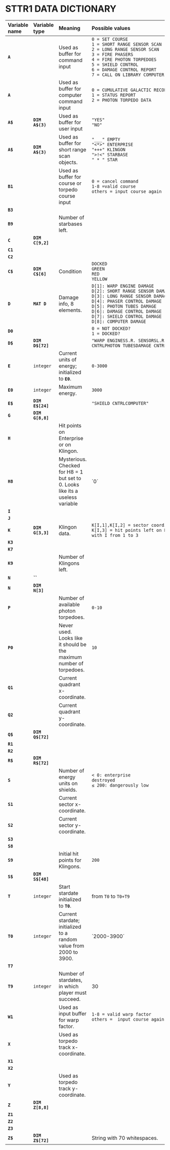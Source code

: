 # STTR1 DATA DICTIONARY

|Variable name|Variable type|Meaning|Possible values|
|:---|:---|:---|:---|
|__`A`__||Used as buffer for command input|`0 = SET COURSE`<br>`1 = SHORT RANGE SENSOR SCAN`<br>`2 = LONG RANGE SENSOR SCAN`<br>`3 = FIRE PHASERS`<br>`4 = FIRE PHOTON TORPEDOES`<br>`5 = SHIELD CONTROL`<br>`6 = DAMAGE CONTROL REPORT`<br>`7 = CALL ON LIBRARY COMPUTER`<br>|
|__`A`__||Used as buffer for computer command input|`0 = CUMULATIVE GALACTIC RECORD`<br>`1 = STATUS REPORT`<br>`2 = PHOTON TORPEDO DATA`|
|__`A$`__|__`DIM A$(3)`__|Used as buffer for user input|`"YES"`<br>`"NO"` |
|__`A$`__|__`DIM A$(3)`__|Used as buffer for short range scan objects.|`"___" EMPTY`<br>`"<*>" ENTERPRISE`<br>`"+++" KLINGON`<br>`">!<" STARBASE`<br>`" * " STAR`|
|__`B1`__||Used as buffer for course or torpedo course input|`0 = cancel command`<br>`1-8 =valid course`<br>`others = input course again`|
|__`B3`__||||
|__`B9`__||Number of starbases left.||
|__`C`__|__`DIM C[9,2]`__|||
|__`C1`__||||
|__`C2`__||||
|__`C$`__|__`DIM C$[6]`__|Condition|`DOCKED`<br>`GREEN`<br>`RED`<br>`YELLOW`|
|__`D`__|__`MAT D`__|Damage info, 8 elements.|`D[1]: WARP ENGINE DAMAGE`<br>`D[2]: SHORT RANGE SENSOR DAMAGE`<br>`D[3]: LONG RANGE SENSOR DAMAGE`<br>`D[4]: PHASER CONTROL DAMAGE`<br>`D[5]: PHOTON TUBES DAMAGE`<br>`D[6]: DAMAGE CONTROL DAMAGE`<br>`D[7]: SHIELD CONTROL DAMAGE`<br>`D[8]: COMPUTER DAMAGE`<br>|
|__`D0`__|||`0 = NOT DOCKED?`<br>`1 = DOCKED?`|
|__`D$`__|__`DIM D$[72]`__||`"WARP ENGINESS.R. SENSORSL.R. SENSORSPHASER CNTRLPHOTON TUBESDAMAGE CNTRL"`|
|__`E`__|`integer`|Current units of energy; initialized to __`E0`__.|`0-3000`|
|__`E0`__|`integer`|Maximum energy.|`3000`|
|__`E$`__|__`DIM E$[24]`__||`"SHIELD CNTRLCOMPUTER"`|
|__`G`__|__`DIM G[8,8]`__|||
|__`H`__||Hit points on Enterprise or on Klingon.||
|__`H8`__||Mysterious. Checked for H8 = 1 but set to 0. Looks like its a useless variable|´0´|
|__`I`__||||
|__`J`__||||
|__`K`__|__`DIM G[3,3]`__|Klingon data.|<code>K[I,1],K[I,2]&nbsp;=&nbsp;sector&nbsp;coordinates&nbsp;of&nbsp;Klingon&nbsp;I</code><br><code>K[I,3]&nbsp;=&nbsp;hit&nbsp;points&nbsp;left&nbsp;on&nbsp;Klingon&nbsp;I</code><br>`with I from 1 to 3`|
|__`K3`__||||
|__`K7`__||||
|__`K9`__||Number of Klingons left.||
|__`N`__|__``__|||
|__`N`__|__`DIM N[3]`__|||
|__`P`__||Number of available photon torpedoes.|`0-10`|
|__`P0`__||Never used. Looks like it should be the maximum number of torpedoes.|`10`|
|__`Q1`__||Current quadrant x-coordinate.||
|__`Q2`__||Current quadrant y-coordinate.||
|__`Q$`__|__`DIM Q$[72]`__|||
|__`R1`__||||
|__`R2`__||||
|__`R$`__|__`DIM R$[72]`__|||
|__`S`__||Number of energy units on shields.|<code>&lt; 0: enterprise destroyed</code><br><code>&le; 200: dangerously low</code>|
|__`S1`__||Current sector x-coordinate.||
|__`S2`__||Current sector y-coordinate.||
|__`S3`__||||
|__`S8`__||||
|__`S9`__||Initial hit points for Klingons.|`200`|
|__`S$`__|__`DIM S$[48]`__|||
|__`T`__|`integer`|Start stardate initialized to __`T0`__.|from `T0` to `T0+T9`|
|__`T0`__|`integer`|Current stardate; initialized to a random value from 2000 to 3900.|´2000-3900´|
|__`T7`__||||
|__`T9`__|`integer`|Number of stardates, in which player must succeed.|30|
|__`W1`__||Used as input buffer for warp factor.|`1-8 = valid warp factor`<br>`others =  input course again`|
|__`X`__||Used as torpedo track x-coordinate.||
|__`X1`__||||
|__`X2`__||||
|__`Y`__||Used as torpedo track y-coordinate.||
|__`Z`__|__`DIM Z[8,8]`__|||
|__`Z1`__||||
|__`Z2`__||||
|__`Z3`__||||
|__`Z$`__|__`DIM Z$[72]`__||String with 70 whitespaces.|

